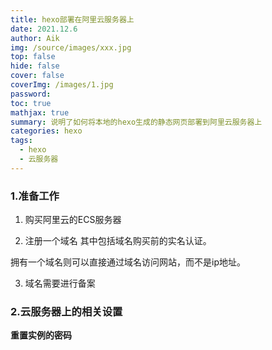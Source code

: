 ```yaml
---
title: hexo部署在阿里云服务器上
date: 2021.12.6
author: Aik
img: /source/images/xxx.jpg
top: false
hide: false
cover: false
coverImg: /images/1.jpg
password: 
toc: true
mathjax: true
summary: 说明了如何将本地的hexo生成的静态网页部署到阿里云服务器上
categories: hexo
tags:
  - hexo
  - 云服务器
---
```


### 1.准备工作

1. 购买阿里云的ECS服务器

2. 注册一个域名
    其中包括域名购买前的实名认证。

  拥有一个域名则可以直接通过域名访问网站，而不是ip地址。

3. 域名需要进行备案

### 2.云服务器上的相关设置

**重置实例的密码**